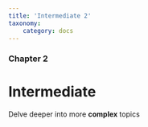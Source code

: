 ```yaml
---
title: 'Intermediate 2'
taxonomy:
    category: docs
---
```


### Chapter 2

# Intermediate

Delve deeper into more **complex** topics
